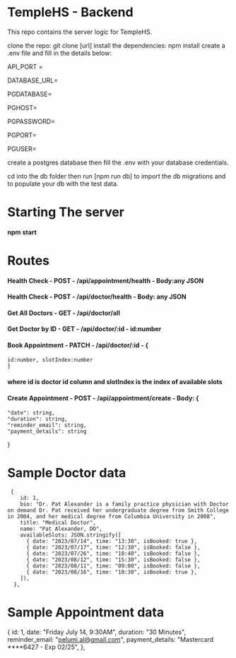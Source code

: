 
# TempleHS - Backend

This repo contains the server logic for TempleHS.


clone the repo: git clone [url]
install the dependencies: npm install
create a .env file and fill in the details below:

API_PORT =

DATABASE_URL=

PGDATABASE=

PGHOST=

PGPASSWORD=

PGPORT=

PGUSER=

create a postgres database then fill the .env with your database credentials.

cd into the db folder then run [npm run db] to import the db migrations and to populate your db with the test data.


# Starting The server

#### npm start

# Routes

#### Health Check - POST - /api/appointment/health - Body:any JSON
#### Health Check - POST - /api/doctor/health -  Body: any JSON
#### Get All Doctors - GET - /api/doctor/all
#### Get Doctor by ID - GET - /api/doctor/:id - id:number
#### Book Appointment - PATCH - /api/doctor/:id - {
    id:number, slotIndex:number
    }
#### where id is doctor id column and slotIndex is the index of available slots
#### Create Appointment - POST - /api/appointment/create - Body: {
    "date": string,
    "duration": string,
    "reminder_email": string,
    "payment_details": string
}

# Sample Doctor data

     {
        id: 1,
        bio: "Dr. Pat Alexander is a family practice physician with Doctor on demand Dr. Pat received her undergraduate degree from Smith College in 2004, and her medical degree from Columbia University in 2008",
        title: "Medical Doctor",
        name: "Pat Alexander, DO",
        availableSlots: JSON.stringify([
          { date: "2023/07/14", time: "13:30", isBooked: true },
          { date: "2023/07/17", time: "12:30", isBooked: false },
          { date: "2023/07/26", time: "10:40", isBooked: false },
          { date: "2023/08/12", time: "15:30", isBooked: false },
          { date: "2023/08/11", time: "09:00", isBooked: false },
          { date: "2023/08/16", time: "10:30", isBooked: true },
        ]),
      },

# Sample Appointment data

   {
        id: 1,
        date: "Friday July 14, 9:30AM",
        duration: "30 Minutes",
        reminder_email: "pelumi.al@gmail.com",
        payment_details: "Mastercard ****6427 - Exp 02/25",
      },
